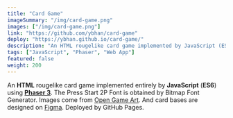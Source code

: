 ```yaml
---
title: "Card Game"
imageSummary: "/img/card-game.png"
images: ["/img/card-game.png"]
link: "https://github.com/ybhan/card-game"
deploy: "https://ybhan.github.io/card-game/"
description: "An HTML rougelike card game implemented by JavaScript (ES6) via Phaser 3. Use Press Start 2P bitmap font. Card bases are designed on Figma. Deployed by GitHub Pages."
tags: ["JavaScript", "Phaser", "Web App"]
featured: false
weight: 200
---
```


An **HTML** rougelike card game implemented entirely by **JavaScript** (**ES6**) using [**Phaser 3**](https://phaser.io/). The Press Start 2P Font is obtained by Bitmap Font Generator. Images come from [Open Game Art](https://opengameart.org/). And card bases are designed on [Figma](https://www.figma.com/). Deployed by GitHub Pages.
